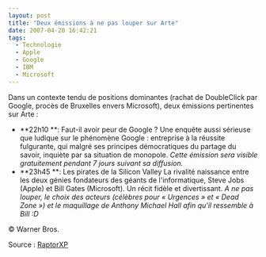```yaml
---
layout: post
title: "Deux émissions à ne pas louper sur Arte"
date: 2007-04-20 16:42:21
tags:
  - Technologie
  - Apple
  - Google
  - IBM
  - Microsoft
---
```


Dans un contexte tendu de positions dominantes (rachat de DoubleClick par Google, procès de Bruxelles envers Microsoft), deux émissions pertinentes sur Arte&nbsp;:

*   **22h10 **: Faut-il avoir peur de Google&nbsp;?
Une enquête aussi sérieuse que ludique sur le phénomène Google&nbsp;: entreprise à la réussite fulgurante, qui malgré ses principes démocratiques du partage du savoir, inquiète par sa situation de monopole.
_Cette émission sera visible gratuitement pendant 7 jours suivant sa diffusion._
*   **23h45 **: Les pirates de la Silicon Valley
La rivalité naissance entre les deux génies fondateurs des géants de l'informatique, Steve Jobs (Apple) et Bill Gates (Microsoft). Un récit fidèle et divertissant.
_A ne pas louper, le choix des acteurs (célèbres pour «&nbsp;Urgences&nbsp;» et «&nbsp;Dead Zone&nbsp;») et le maquillage de Anthony Michael Hall afin qu'il ressemble à Bill&nbsp;:D_

© Warner Bros.

Source&nbsp;: [RaptorXP](http://blogs.codes-sources.com/raptorxp/archive/2007/04/20/reportage-ce-soir-faut-il-avoir-peur-de-google.aspx)